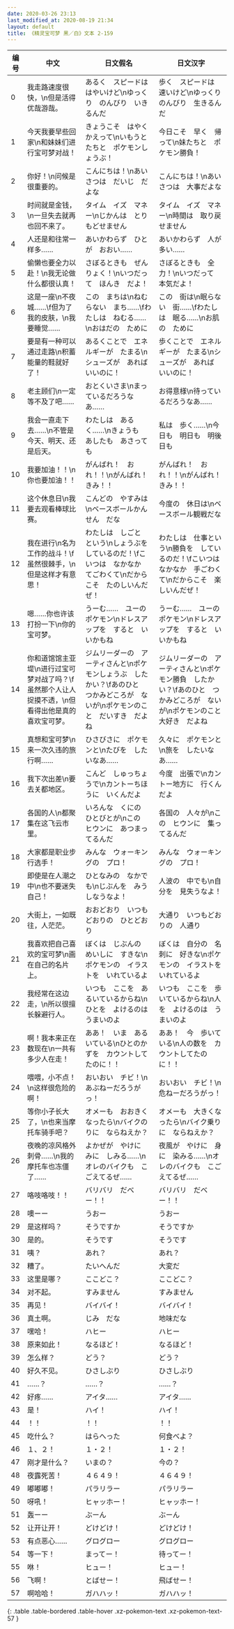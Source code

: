 ```yaml
---
date: 2020-03-26 23:13
last_modified_at: 2020-08-19 21:34
layout: default
title: 《精灵宝可梦 黑／白》文本 2-159
---
```

| 编号 | 中文 | 日文假名 | 日文汉字 |
| ---- | ---- | ---- | --- |
| 0 | 我走路速度很快，\n但是活得优哉游哉。 | あるく　スピードは　はやいけど\nゆっくり　のんびり　いきるんだ | 歩く　スピードは　速いけど\nゆっくり　のんびり　生きるんだ |
| 1 | 今天我要早些回家\n和妹妹们进行宝可梦对战！ | きょうこそ　はやく　かえって\nいもうとたちと　ポケモンしょうぶ！ | 今日こそ　早く　帰って\n妹たちと　ポケモン勝負！ |
| 2 | 你好！\n问候是很重要的。 | こんにちは！\nあいさつは　だいじ　だよな | こんにちは！\nあいさつは　大事だよな |
| 3 | 时间就是金钱，\n一旦失去就再也回不来了。 | タイム　イズ　マネー\nじかんは　とりもどせません | タイム　イズ　マネー\n時間は　取り戻せません |
| 4 | 人还是和往常一样多…… | あいかわらず　ひとが　おおい…… | あいかわらず　人が　多い…… |
| 5 | 偷懒也要全力以赴！\n我无论做什么都很认真！ | さぼるときも　ぜんりょく！\nいつだって　ほんき　だよ！ | さぼるときも　全力！\nいつだって　本気だよ！ |
| 6 | 这是一座\n不夜城……\f但为了我的皮肤，\n我要睡觉…… | この　まちは\nねむらない　まち……\fわたしは　ねむる……\nおはだの　ために | この　街は\n眠らない　街……\fわたしは　眠る……\nお肌の　ために |
| 7 | 要是有一种可以通过走路\n积蓄能量的鞋就好了！ | あるくことで　エネルギーが　たまる\nシューズが　あれば　いいのに！ | 歩くことで　エネルギーが　たまる\nシューズが　あれば　いいのに！ |
| 8 | 老主顾们\n一定等不及了吧…… | おとくいさま\nまっているだろうなあ…… | お得意様\n待っているだろうなあ…… |
| 9 | 我会一直走下去……\n不管是今天、明天、还是后天。 | わたしは　あるく……\nきょうも　あしたも　あさっても | 私は　歩く……\n今日も　明日も　明後日も |
| 10 | 我要加油！！\n你也要加油！！ | がんばれ！　おれ！！\nがんばれ！　きみ！！ | がんばれ！　おれ！！\nがんばれ！　きみ！！ |
| 11 | 这个休息日\n我要去观看棒球比赛。 | こんどの　やすみは\nベースボールかんせん　だな | 今度の　休日は\nベースボール観戦だな |
| 12 | 我在进行\n名为工作的战斗！\f虽然很棘手，\n但是这样才有意思！ | わたしは　しごと　という\nしょうぶを　しているのだ！\fこいつは　なかなか　てごわくて\nだからこそ　たのしいんだぜ！ | わたしは　仕事という\n勝負を　しているのだ！\fこいつは　なかなか　手ごわくて\nだからこそ　楽しいんだぜ！ |
| 13 | 嗯……你也许该打扮一下\n你的宝可梦。 | うーむ……　ユーの　ポケモン\nドレスアップを　すると　いいかもね | うーむ……　ユーの　ポケモン\nドレスアップを　すると　いいかもね |
| 14 | 你和道馆馆主亚堤\n进行过宝可梦对战了吗？\f虽然那个人让人捉摸不透，\n但看得出他是真的喜欢宝可梦。 | ジムリーダーの　アーティさんと\nポケモンしょうぶ　したかい？\fあのひと　つかみどころが　ないが\nポケモンのこと　だいすき　だよね | ジムリーダーの　アーティさんと\nポケモン勝負　したかい？\fあのひと　つかみどころが　ないが\nポケモンのこと　大好き　だよね |
| 15 | 真想和宝可梦\n来一次久违的旅行啊…… | ひさびさに　ポケモンと\nたびを　したいなあ…… | 久々に　ポケモンと\n旅を　したいなあ…… |
| 16 | 我下次出差\n要去关都地区。 | こんど　しゅっちょうで\nカントーちほうに　いくんだよ | 今度　出張で\nカントー地方に　行くんだよ |
| 17 | 各国的人\n都聚集在这飞云市里。 | いろんな　くにの　ひとびとが\nこの　ヒウンに　あつまってるんだ | 各国の　人々が\nこの　ヒウンに　集ってるんだ |
| 18 | 大家都是职业步行选手！ | みんな　ウォーキングの　プロ！ | みんな　ウォーキングの　プロ！ |
| 19 | 即使是在人潮之中\n也不要迷失自己！ | ひとなみの　なかでも\nじぶんを　みうしなうなよ！ | 人波の　中でも\n自分を　見失うなよ！ |
| 20 | 大街上，一如既往，人茫茫。 | おおどおり　いつもどおりの　ひとどおり | 大通り　いつもどおりの　人通り |
| 21 | 我喜欢把自己喜欢的宝可梦\n画在自己的名片上。 | ぼくは　じぶんの　めいしに　すきな\nポケモンの　イラストを　いれているよ | ぼくは　自分の　名刺に　好きな\nポケモンの　イラストを　いれているよ |
| 22 | 我经常在这边走，\n所以很擅长躲避行人。 | いつも　ここを　あるいているからね\nひとを　よけるのは　うまいのよ | いつも　ここを　歩いているからね\n人を　よけるのは　うまいのよ |
| 23 | 啊！我本来正在数现在\n一共有多少人在走！ | ああ！　いま　あるいている\nひとのかずを　カウントしてたのに！！ | ああ！　今　歩いている\n人の数を　カウントしてたのに！！ |
| 24 | 喂喂，小不点！\n这样很危险的啊！ | おいおい　チビ！\nあぶねーだろうがっ！ | おいおい　チビ！\n危ねーだろうがっ！ |
| 25 | 等你小子长大了，\n也来当摩托车骑手吧？ | オメーも　おおきくなったら\nバイクのりに　ならねえか？ | オメーも　大きくなったら\nバイク乗りに　ならねえか？ |
| 26 | 夜晚的凉风格外刺骨……\n我的摩托车也冻僵了…… | よかぜが　やけに　みに　しみる……\nオレのバイクも　こごえてるぜ…… | 夜風が　やけに　身に　染みる……\nオレのバイクも　こごえてるぜ…… |
| 27 | 咯吱咯吱！！ | バリバリ　だべー！！ | バリバリ　だべー！！ |
| 28 | 噢ーー | うおー | うおー |
| 29 | 是这样吗？ | そうですか | そうですか |
| 30 | 是的。 | そうです | そうです |
| 31 | 咦？ | あれ？ | あれ？ |
| 32 | 糟了。 | たいへんだ | 大変だ |
| 33 | 这里是哪？ | ここどこ？ | ここどこ？ |
| 34 | 对不起。 | すみません | すみません |
| 35 | 再见！ | バイバイ！ | バイバイ！ |
| 36 | 真土啊。 | じみ　だな | 地味だな |
| 37 | 嘿哈！ | ハヒー | ハヒー |
| 38 | 原来如此！ | なるほど！ | なるほど！ |
| 39 | 怎么样？ | どう？ | どう？ |
| 40 | 好久不见。 | ひさしぶり | ひさしぶり |
| 41 | ……？ | ……？ | ……？ |
| 42 | 好疼…… | アイタ…… | アイタ…… |
| 43 | 是！ | ハイ！ | ハイ！ |
| 44 | ！！ | ！！ | ！！ |
| 45 | 吃什么？ | はらへった | 何食べよ？ |
| 46 | １、２！ | １・２！ | １・２！ |
| 47 | 刚才是什么？ | いまの？ | 今の？ |
| 48 | 夜露死苦！ | ４６４９！ | ４６４９！ |
| 49 | 嘟嘟嘟！ | パラリラー | パラリラー |
| 50 | 呀吼！ | ヒャッホー！ | ヒャッホー！ |
| 51 | 轰ーー | ぶーん | ぶーん |
| 52 | 让开让开！ | どけどけ！ | どけどけ！ |
| 53 | 有点恶心…… | グログロー | グログロー |
| 54 | 等一下！ | まってー！ | 待ってー！ |
| 55 | 咻！ | ヒュー！ | ヒュー！ |
| 56 | 飞啊！ | とばせー！ | 飛ばせー！ |
| 57 | 啊哈哈！ | ガハハッ！ | ガハハッ！ |
{: .table .table-bordered .table-hover .xz-pokemon-text .xz-pokemon-text-57 }